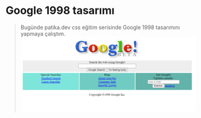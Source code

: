 # Google 1998 tasarımı
> Bugünde patika.dev css eğitim serisinde Google 1998 tasarımını yapmaya çalıştım.
![Google1998](google_tasarim_ekran_md.png)